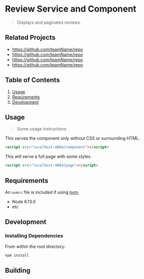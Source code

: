 # Review Service and Component

> Displays and paginates reviews.

## Related Projects

  - https://github.com/teamName/repo
  - https://github.com/teamName/repo
  - https://github.com/teamName/repo
  - https://github.com/teamName/repo

## Table of Contents

1. [Usage](#Usage)
1. [Requirements](#requirements)
1. [Development](#development)

## Usage

> Some usage instructions

This serves the component only without CSS or surrounding HTML.

```html
<script src="localhost:4004/component"></script>
```

This will serve a full page with some styles.

```html
<script src="localhost:4004/page"></script>
```

## Requirements

An `nvmrc` file is included if using [nvm](https://github.com/creationix/nvm).

- Node 6.13.0
- etc

## Development

### Installing Dependencies

From within the root directory:

```sh
npm install
```

## Building


